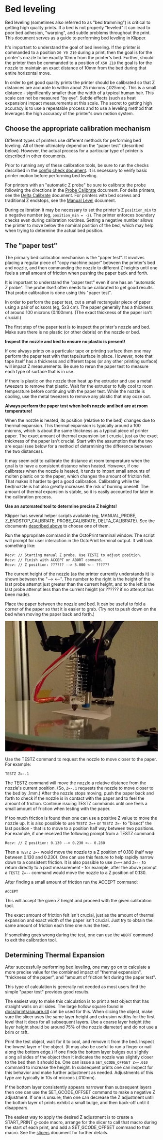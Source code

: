 # Bed leveling

Bed leveling (sometimes also referred to as "bed tramming") is
critical to getting high quality prints. If a bed is not properly
"leveled" it can lead to poor bed adhesion, "warping", and subtle
problems throughout the print. This document serves as a guide to
performing bed leveling in Klipper.

It's important to understand the goal of bed leveling. If the printer
is commanded to a position `X0 Y0 Z10` during a print, then the goal
is for the printer's nozzle to be exactly 10mm from the printer's
bed. Further, should the printer then be commanded to a position of
`X50 Z10` the goal is for the nozzle to maintain an exact distance of
10mm from the bed during that entire horizontal move.

In order to get good quality prints the printer should be calibrated
so that Z distances are accurate to within about 25 microns (.025mm).
This is a small distance - significantly smaller than the width of a
typical human hair. This scale can not be measured "by eye". Subtle
effects (such as heat expansion) impact measurements at this scale.
The secret to getting high accuracy is to use a repeatable process and
to use a leveling method that leverages the high accuracy of the
printer's own motion system.

## Choose the appropriate calibration mechanism

Different types of printers use different methods for performing bed
leveling. All of them ultimately depend on the "paper test" (described
below). However, the actual process for a particular type of printer
is described in other documents.

Prior to running any of these calibration tools, be sure to run the
checks described in the [config check document](Config_checks.md). It
is necessary to verify basic printer motion before performing bed
leveling.

For printers with an "automatic Z probe" be sure to calibrate the
probe following the directions in the
[Probe Calibrate](Probe_Calibrate.md) document. For delta printers,
see the [Delta Calibrate](Delta_Calibrate.md) document. For printers
with bed screws and traditional Z endstops, see the
[Manual Level](Manual_Level.md) document.

During calibration it may be necessary to set the printer's Z
`position_min` to a negative number (eg, `position_min = -2`). The
printer enforces boundary checks even during calibration
routines. Setting a negative number allows the printer to move below
the nominal position of the bed, which may help when trying to
determine the actual bed position.

## The "paper test"

The primary bed calibration mechanism is the "paper test". It involves
placing a regular piece of "copy machine paper" between the printer's
bed and nozzle, and then commanding the nozzle to different Z heights
until one feels a small amount of friction when pushing the paper back
and forth.

It is important to understand the "paper test" even if one has an
"automatic Z probe". The probe itself often needs to be calibrated to
get good results. That probe calibration is done using this "paper
test".

In order to perform the paper test, cut a small rectangular piece of
paper using a pair of scissors (eg, 5x3 cm). The paper generally has a
thickness of around 100 microns (0.100mm). (The exact thickness of the paper
isn't crucial.)

The first step of the paper test is to inspect the printer's nozzle
and bed. Make sure there is no plastic (or other debris) on the nozzle
or bed.

**Inspect the nozzle and bed to ensure no plastic is present!**

If one always prints on a particular tape or printing surface then one
may perform the paper test with that tape/surface in place. However,
note that tape itself has a thickness and different tapes (or any other
printing surface) will impact Z measurements. Be sure to rerun the
paper test to measure each type of surface that is in use.

If there is plastic on the nozzle then heat up the extruder and use a
metal tweezers to remove that plastic. Wait for the extruder to fully
cool to room temperature before continuing with the paper test. While
the nozzle is cooling, use the metal tweezers to remove any plastic
that may ooze out.

**Always perform the paper test when both nozzle and bed are at room
temperature!**

When the nozzle is heated, its position (relative to the bed) changes
due to thermal expansion. This thermal expansion is typically around a
100 microns, which is about the same thickness as a typical piece of
printer paper. The exact amount of thermal expansion isn't crucial,
just as the exact thickness of the paper isn't crucial. Start with the
assumption that the two are equal (see below for a method of
determining the difference between the two distances).

It may seem odd to calibrate the distance at room temperature when the
goal is to have a consistent distance when heated. However, if one
calibrates when the nozzle is heated, it tends to impart small amounts
of molten plastic on to the paper, which changes the amount of
friction felt. That makes it harder to get a good calibration.
Calibrating while the bed/nozzle is hot also greatly increases the
risk of burning oneself. The amount of thermal expansion is stable, so
it is easily accounted for later in the calibration process.

**Use an automated tool to determine precise Z heights!**

Klipper has several helper scripts available (eg, MANUAL_PROBE,
Z_ENDSTOP_CALIBRATE, PROBE_CALIBRATE, DELTA_CALIBRATE). See the
documents
[described above](#choose-the-appropriate-calibration-mechanism) to
choose one of them.

Run the appropriate command in the OctoPrint terminal window. The
script will prompt for user interaction in the OctoPrint terminal
output. It will look something like:
```
Recv: // Starting manual Z probe. Use TESTZ to adjust position.
Recv: // Finish with ACCEPT or ABORT command.
Recv: // Z position: ?????? --> 5.000 <-- ??????
```

The current height of the nozzle (as the printer currently understands
it) is shown between the "--> <--". The number to the right is the
height of the last probe attempt just greater than the current height,
and to the left is the last probe attempt less than the current height
(or ?????? if no attempt has been made).

Place the paper between the nozzle and bed. It can be useful to fold a
corner of the paper so that it is easier to grab. (Try not to push
down on the bed when moving the paper back and forth.)

![paper-test](img/paper-test.jpg)

Use the TESTZ command to request the nozzle to move closer to the
paper. For example:
```
TESTZ Z=-.1
```

The TESTZ command will move the nozzle a relative distance from the
nozzle's current position. (So, `Z=-.1` requests the nozzle to move
closer to the bed by .1mm.) After the nozzle stops moving, push the
paper back and forth to check if the nozzle is in contact with the
paper and to feel the amount of friction. Continue issuing TESTZ
commands until one feels a small amount of friction when testing with
the paper.

If too much friction is found then one can use a positive Z value to
move the nozzle up. It is also possible to use `TESTZ Z=+` or `TESTZ
Z=-` to "bisect" the last position - that is to move to a position
half way between two positions. For example, if one received the
following prompt from a TESTZ command:
```
Recv: // Z position: 0.130 --> 0.230 <-- 0.280
```
Then a `TESTZ Z=-` would move the nozzle to a Z position of 0.180
(half way between 0.130 and 0.230). One can use this feature to help
rapidly narrow down to a consistent friction. It is also possible to
use `Z=++` and `Z=--` to return directly to a past measurement - for
example, after the above prompt a `TESTZ Z=--` command would move the
nozzle to a Z position of 0.130.

After finding a small amount of friction run the ACCEPT command:
```
ACCEPT
```
This will accept the given Z height and proceed with the given
calibration tool.

The exact amount of friction felt isn't crucial, just as the amount of
thermal expansion and exact width of the paper isn't crucial. Just try
to obtain the same amount of friction each time one runs the test.

If something goes wrong during the test, one can use the `ABORT`
command to exit the calibration tool.

## Determining Thermal Expansion

After successfully performing bed leveling, one may go on to calculate
a more precise value for the combined impact of "thermal expansion",
"thickness of the paper", and "amount of friction felt during the paper
test".

This type of calculation is generally not needed as most users find
the simple "paper test" provides good results.

The easiest way to make this calculation is to print a test object
that has straight walls on all sides. The large hollow square found in
[docs/prints/square.stl](prints/square.stl) can be used for this.
When slicing the object, make sure the slicer uses the same layer
height and extrusion widths for the first level that it does for all
subsequent layers. Use a coarse layer height (the layer height should
be around 75% of the nozzle diameter) and do not use a brim or raft.

Print the test object, wait for it to cool, and remove it from the
bed. Inspect the lowest layer of the object. (It may also be useful to
run a finger or nail along the bottom edge.) If one finds the bottom
layer bulges out slightly along all sides of the object then it
indicates the nozzle was slightly closer to the bed then it should
be. One can issue a `SET_GCODE_OFFSET Z=+.010` command to increase the
height. In subsequent prints one can inspect for this behavior and
make further adjustment as needed. Adjustments of this type are
typically in 10s of microns (.010mm).

If the bottom layer consistently appears narrower than subsequent
layers then one can use the SET_GCODE_OFFSET command to make a
negative Z adjustment. If one is unsure, then one can decrease the Z
adjustment until the bottom layer of prints exhibit a small bulge, and
then back-off until it disappears.

The easiest way to apply the desired Z adjustment is to create a
START_PRINT g-code macro, arrange for the slicer to call that macro
during the start of each print, and add a SET_GCODE_OFFSET command to
that macro. See the [slicers](Slicers.md) document for further
details.
